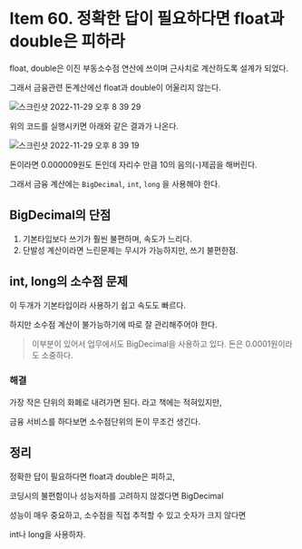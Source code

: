 # Item 60. 정확한 답이 필요하다면 float과 double은 피하라

float, double은 이진 부동소수점 연산에 쓰이며 근사치로 계산하도록 설계가 되었다.

그래서 금융관련 돈계산에선 float과 double이 어울리지 않는다.

![스크린샷 2022-11-29 오후 8 39 29](https://user-images.githubusercontent.com/74235102/204529502-c256782e-bf3a-4c80-a561-4dea7fc0ebfa.png)

위의 코드를 실행시키면 아래와 같은 결과가 나온다.

![스크린샷 2022-11-29 오후 8 39 19](https://user-images.githubusercontent.com/74235102/204529511-335247c9-cc83-4a2f-8e9e-ac9a82ffba03.png)

돈이라면 0.000009원도 돈인데 자리수 만큼 10의 음의(-)제곱을 해버린다.

그래서 금융 계산에는 `BigDecimal`, `int`, `long` 을 사용해야 한다.

## BigDecimal의 단점

1. 기본타입보다 쓰기가 훨씬 불편하며, 속도가 느리다.
2. 단발성 계산이라면 느린문제는 무시가 가능하지만, 쓰기 불편한점.

## int, long의 소수점 문제

이 두개가 기본타입이라 사용하기 쉽고 속도도 빠르다.

하지만 소수점 계산이 불가능하기에 따로 잘 관리해주어야 한다.

> 이부분이 있어서 업무에서도 BigDecimal을 사용하고 있다.
돈은 0.0001원이라도 소중하다.

### 해결

가장 작은 단위의 화폐로 내려가면 된다. 라고 책에는 적혀있지만,

금융 서비스를 하다보면 소수점단위의 돈이 무조건 생긴다.

## 정리

정확한 답이 필요하다면 float과 double은 피하고,

코딩시의 불편함이나 성능저하를 고려하지 않겠다면 BigDecimal

성능이 매우 중요하고, 소수점을 직접 추적할 수 있고 숫자가 크지 않다면

int나 long을 사용하자.